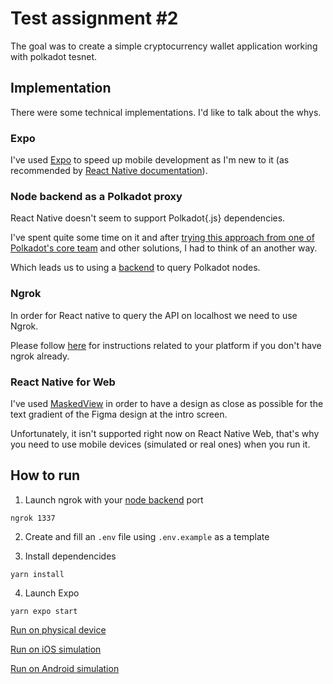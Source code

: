 # Test assignment #2

The goal was to create a simple cryptocurrency wallet application working with polkadot tesnet.

## Implementation

There were some technical implementations.
I'd like to talk about the whys.

### Expo

I've used [Expo](https://expo.dev/) to speed up mobile development as I'm new to it (as recommended by [React Native documentation](https://reactnative.dev/docs/environment-setup)).

### Node backend as a Polkadot proxy

React Native doesn't seem to support Polkadot{.js} dependencies.

I've spent quite some time on it and after [trying this approach from one of Polkadot's core team](https://github.com/jacogr/pjs-rn-rncli/blob/master/metro.config.js) and other solutions, I had to think of an another way.

Which leads us to using a [backend](https://github.com/lakchote/node_polkadot) to query Polkadot nodes.

### Ngrok

In order for React native to query the API on localhost we need to use Ngrok.

Please follow [here](https://ngrok.com/docs/getting-started#step-2-install-the-ngrok-agent) for instructions related to your platform if you don't have ngrok already.

### React Native for Web

I've used [MaskedView](https://docs.expo.dev/versions/latest/sdk/masked-view/) in order to have a design as close as possible for the text gradient of the Figma design at the intro screen.

Unfortunately, it isn't supported right now on React Native Web, that's why you need to use mobile devices (simulated or real ones) when you run it.

## How to run

1. Launch ngrok with your [node backend](https://github.com/lakchote/node_polkadot) port

`ngrok 1337`

2. Create and fill an `.env` file using `.env.example` as a template

3. Install dependencides

`yarn install`

4. Launch Expo

`yarn expo start`

[Run on physical device](https://docs.expo.dev/workflow/run-on-device/#running-a-project-in-expo-go)

[Run on iOS simulation](https://docs.expo.dev/workflow/ios-simulator/)

[Run on Android simulation](https://docs.expo.dev/workflow/ios-simulator/)
